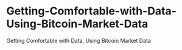 # Getting-Comfortable-with-Data-Using-Bitcoin-Market-Data
Getting Comfortable with Data, Using Bitcoin Market Data
